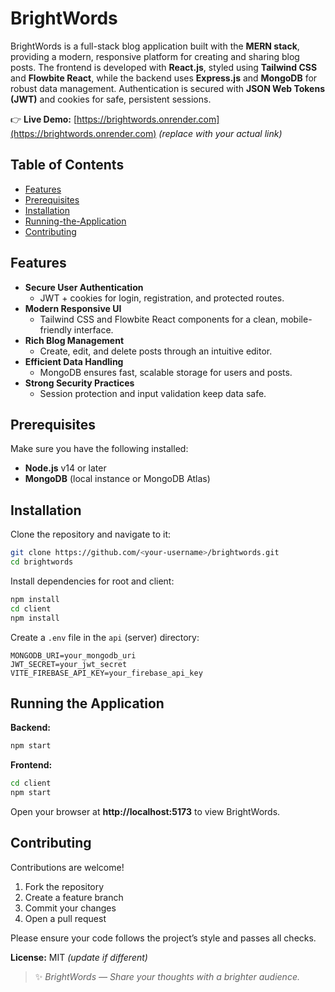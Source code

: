 # BrightWords

BrightWords is a full-stack blog application built with the **MERN stack**, providing a modern, responsive platform for creating and sharing blog posts. The frontend is developed with **React.js**, styled using **Tailwind CSS** and **Flowbite React**, while the backend uses **Express.js** and **MongoDB** for robust data management.
Authentication is secured with **JSON Web Tokens (JWT)** and cookies for safe, persistent sessions.

👉 **Live Demo:** [https://brightwords.onrender.com](https://brightwords.onrender.com) *(replace with your actual link)*

## Table of Contents
- [Features](#features)
- [Prerequisites](#prerequisites)
- [Installation](#installation)
- [Running-the-Application](#running-the-application)
- [Contributing](#contributing)

## Features
- **Secure User Authentication**
  - JWT + cookies for login, registration, and protected routes.
- **Modern Responsive UI**
  - Tailwind CSS and Flowbite React components for a clean, mobile-friendly interface.
- **Rich Blog Management**
  - Create, edit, and delete posts through an intuitive editor.
- **Efficient Data Handling**
  - MongoDB ensures fast, scalable storage for users and posts.
- **Strong Security Practices**
  - Session protection and input validation keep data safe.

## Prerequisites
Make sure you have the following installed:
- **Node.js** v14 or later
- **MongoDB** (local instance or MongoDB Atlas)

## Installation
Clone the repository and navigate to it:
```bash
git clone https://github.com/<your-username>/brightwords.git
cd brightwords
```

Install dependencies for root and client:
```bash
npm install
cd client
npm install
```

Create a `.env` file in the `api` (server) directory:
```env
MONGODB_URI=your_mongodb_uri
JWT_SECRET=your_jwt_secret
VITE_FIREBASE_API_KEY=your_firebase_api_key
```

## Running the Application
**Backend:**
```bash
npm start
```

**Frontend:**
```bash
cd client
npm start
```

Open your browser at **http://localhost:5173** to view BrightWords.

## Contributing
Contributions are welcome!
1. Fork the repository
2. Create a feature branch
3. Commit your changes
4. Open a pull request

Please ensure your code follows the project’s style and passes all checks.

**License:** MIT *(update if different)*

> ✨ *BrightWords — Share your thoughts with a brighter audience.*
